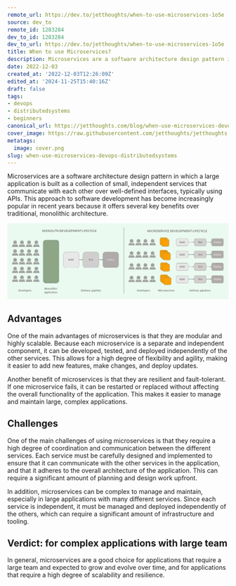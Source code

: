 ```yaml
---
remote_url: https://dev.to/jetthoughts/when-to-use-microservices-1o5e
source: dev_to
remote_id: 1283284
dev_to_id: 1283284
dev_to_url: https://dev.to/jetthoughts/when-to-use-microservices-1o5e
title: When to use Microservices?
description: Microservices are a software architecture design pattern in which a large application is built as a...
date: 2022-12-03
created_at: '2022-12-03T12:26:09Z'
edited_at: '2024-11-25T15:40:16Z'
draft: false
tags:
- devops
- distributedsystems
- beginners
canonical_url: https://jetthoughts.com/blog/when-use-microservices-devops-distributedsystems/
cover_image: https://raw.githubusercontent.com/jetthoughts/jetthoughts.github.io/master/content/blog/when-use-microservices-devops-distributedsystems/cover.png
metatags:
  image: cover.png
slug: when-use-microservices-devops-distributedsystems
---
```

Microservices are a software architecture design pattern in which a large application is built as a collection of small, independent services that communicate with each other over well-defined interfaces, typically using APIs. This approach to software development has become increasingly popular in recent years because it offers several key benefits over traditional, monolithic architecture.

![Microservices vs Monolith](file_0.png)

## Advantages

One of the main advantages of microservices is that they are modular and highly scalable. Because each microservice is a separate and independent component, it can be developed, tested, and deployed independently of the other services. This allows for a high degree of flexibility and agility, making it easier to add new features, make changes, and deploy updates.

Another benefit of microservices is that they are resilient and fault-tolerant. If one microservice fails, it can be restarted or replaced without affecting the overall functionality of the application. This makes it easier to manage and maintain large, complex applications.

## Challenges

One of the main challenges of using microservices is that they require a high degree of coordination and communication between the different services. Each service must be carefully designed and implemented to ensure that it can communicate with the other services in the application, and that it adheres to the overall architecture of the application. This can require a significant amount of planning and design work upfront.

In addition, microservices can be complex to manage and maintain, especially in large applications with many different services. Since each service is independent, it must be managed and deployed independently of the others, which can require a significant amount of infrastructure and tooling.

## Verdict: for complex applications with large team

In general, microservices are a good choice for applications that require a large team and expected to grow and evolve over time, and for applications that require a high degree of scalability and resilience.
